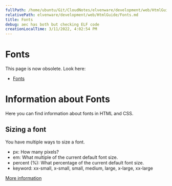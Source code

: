 ```yaml
---
fullPath: /home/ubuntu/Git/CloudNotes/elvenware/development/web/HtmlGuide/Fonts.md
relativePath: elvenware/development/web/HtmlGuide/Fonts.md
title: Fonts
debug: aec has both but checking ELF code
creationLocalTime: 3/11/2022, 4:02:54 PM
---
```


<!-- toc -->
<!-- tocstop -->

Fonts
=====

This page is now obsolete. Look here:

- [Fonts](HtmlSyntax.html#fonts)

Information about Fonts
=======================

Here you can find information about fonts in HTML and CSS.

Sizing a font
-------------

You have multiple ways to size a font.

-   px: How many pixels?
-   em: What multiple of the current default font size.
-   percent (%): What percentage of the current default font size.
-   keyword: xx-small, x-small, small, medium, large, x-large, xx-large

[More information](http://css-tricks.com/2580-css-font-size/)

